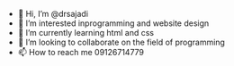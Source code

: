 - 👋 Hi, I’m @drsajadi
- 👀 I’m interested inprogramming and website design
- 🌱 I’m currently learning html and css
- 💞️ I’m looking to collaborate on the field of programming
- 📫 How to reach me 09126714779

<!---
drsajadi/drsajadi is a ✨ special ✨ repository because its `README.md` (this file) appears on your GitHub profile.
You can click the Preview link to take a look at your changes.
--->
